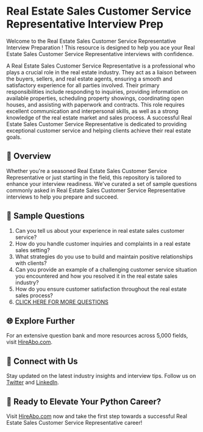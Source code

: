 # Real Estate Sales Customer Service Representative Interview Prep

Welcome to the Real Estate Sales Customer Service Representative Interview Preparation ! This resource is designed to help you ace your Real Estate Sales Customer Service Representative interviews with confidence.

A Real Estate Sales Customer Service Representative is a professional who plays a crucial role in the real estate industry. They act as a liaison between the buyers, sellers, and real estate agents, ensuring a smooth and satisfactory experience for all parties involved. Their primary responsibilities include responding to inquiries, providing information on available properties, scheduling property showings, coordinating open houses, and assisting with paperwork and contracts. This role requires excellent communication and interpersonal skills, as well as a strong knowledge of the real estate market and sales process. A successful Real Estate Sales Customer Service Representative is dedicated to providing exceptional customer service and helping clients achieve their real estate goals.

## 🚀 Overview

Whether you're a seasoned Real Estate Sales Customer Service Representative or just starting in the field, this repository is tailored to enhance your interview readiness. We've curated a set of sample questions commonly asked in Real Estate Sales Customer Service Representative interviews to help you prepare and succeed.

## 📝 Sample Questions

1. Can you tell us about your experience in real estate sales customer service?
2. How do you handle customer inquiries and complaints in a real estate sales setting?
3. What strategies do you use to build and maintain positive relationships with clients?
4. Can you provide an example of a challenging customer service situation you encountered and how you resolved it in the real estate sales industry?
5. How do you ensure customer satisfaction throughout the real estate sales process?
6. [CLICK HERE FOR MORE QUESTIONS](https://hireabo.com/job/21_0_45/Real%20Estate%20Sales%20Customer%20Service%20Representative)

## 🌐 Explore Further

For an extensive question bank and more resources across 5,000 fields, visit [HireAbo.com](https://www.hireabo.com).

## 📱 Connect with Us

Stay updated on the latest industry insights and interview tips. Follow us on [Twitter](https://twitter.com/hireabo) and [LinkedIn](https://www.linkedin.com/in/hire-abo-3609972a8/).

## 🚀 Ready to Elevate Your Python Career?

Visit [HireAbo.com](https://www.hireabo.com) now and take the first step towards a successful Real Estate Sales Customer Service Representative career!